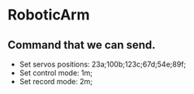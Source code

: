 # RoboticArm

## Command that we can send.
* Set servos positions: 23a;100b;123c;67d;54e;89f;
* Set control mode: 1m;
* Set record mode: 2m;
